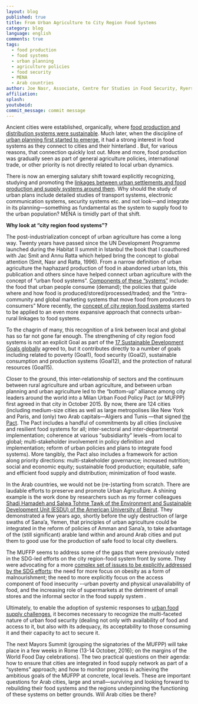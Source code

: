 ```yaml
---
layout: blog
published: true
title: From Urban Agriculture to City Region Food Systems
category: blog
language: english
comments: true
tags: 
  - food production
  - food systems
  - urban planning
  - agriculture policies
  - food security
  - MENA
  - Arab countries
author: Joe Nasr, Associate, Centre for Studies in Food Security, Ryerson University, Toronto, Canada
affiliation: 
splash: 
youtubeid: 
commit_message: commit message
---
```

Ancient cities were established, organically, where [food production and distribution systems were sustainable](http://habitat.aq.upm.es/boletin/n21/almum). Much later, when the discipline of [urban planning first started to emerge](https://archive.org/details/gardencitiestom00howagoog), it had a strong interest in food systems as they connect to cities and their hinterland . But, for various reasons, that connection quickly lost out.  More and more, food production was gradually seen as part of general agriculture policies, international trade, or other priority is not directly related to local urban dynamics.

There is now an emerging salutary shift toward explicitly recognizing, studying and promoting the [linkages between urban settlements and food production and supply systems around them](http://www.fao.org/fileadmin/templates/agphome/documents/horticulture/crfs/foodurbanized.pdf).  Why should the study of urban plans include detailed studies of transport systems, electronic communication systems, security systems etc. and not look—and integrate in its planning—something as fundamental as the system to supply food to the urban population? MENA is timidly part of that shift.


**Why look at “city region food systems”?** 

The post-industrialization concept of urban agriculture has come a long way.  Twenty years have passed since the UN Development Programme launched during the Habitat II summit in Istanbul the book that I coauthored with Jac Smit and Annu Ratta which helped bring the concept to global attention (Smit, Nasr and Ratta, 1996).  From a narrow definition of urban agriculture the haphazard production of food in abandoned urban lots, this publication and others since have helped connect urban agriculture with the concept of “urban food systems”.  [Components of these “systems”](http://www.jacsmit.com/book.html.)  include: the food that urban people consume (demand); the policies that guide where and how food is produced/stored/processed/traded; and the “intra-community and global marketing systems that move food from producers to consumers” More recently, the [concept of city region food systems](http://cityregionfoodsystems.org/) started to be applied to an even more expansive approach that connects urban-rural linkages to food systems.

To the chagrin of many, this recognition of a link between local and global has so far not gone far enough.  The strengthening of city region food systems is not an explicit Goal as part of the [17 Sustainable Development Goals globally](https://sustainabledevelopment.un.org/content/documents/5764Urban%20Agriculture.pdf) agreed to, but it contributes directly to a number of goals including related to poverty (Goal1), food security (Goal2), sustainable consumption and production systems (Goal12), and the protection of natural resources (Goal15). 

Closer to the ground, this inter-relationship of sectors and the continuum between rural agriculture and urban agriculture, and between urban planning and urban agriculture led to the “bottom-up” alliance among city leaders around the world into a Milan Urban Food Policy Pact (or MUFPP) first agreed in that city in October 2015.  By now, there are 124 cities (including medium-size cities as well as large metropolises like New York and Paris, and (only) two Arab capitals—Algiers and Tunis —that signed [the Pact](http://www.milanurbanfoodpolicypact.org/).  The Pact includes a handful of commitments by all cities (inclusive and resilient food systems for all; inter-sectoral and inter-departmental implementation; coherence at various “subsidiarity” levels –from local to global; multi-stakeholder involvement in policy definition and implementation; reform of urban policies and plans to integrate food systems).  More tangibly, the Pact also includes a framework for action along priority directions: multi-stakeholder governance; increased nutrition; social and economic equity; sustainable food production; equitable, safe and efficient food supply and distribution; minimization of food waste.

In the Arab countries, we would not be (re-)starting from scratch.  There are laudable efforts to preserve and promote Urban Agriculture.  A shining example is the work done by researchers such as my former colleagues [Shadi Hamadeh and Salwa Tohme Tawk of the Environment and Sustainable Development Unit (ESDU) of the American University of Beirut](http://www.afedonline.org/Report2014/E/p102-129%20chp4eng.pdf).  They demonstrated a few years ago, shortly before the ugly destruction of large swaths of Sana’a, Yemen, that principles of urban agriculture could be integrated in the reform of policies of Amman and Sana’a, to take advantage of the (still significant) arable land within and around Arab cities and put them to good use for the production of safe food to local city dwellers.

The MUFFP seems to address some of the gaps that were previously noted in the SDG-led efforts on the city region-food system front by some.  They were advocating for a more [complex set of issues to be explicitly addressed by the SDG efforts](https://consumingurbanpoverty.wordpress.com/2016/05/): the need for more focus on obesity as a form of malnourishment; the need to more explicitly focus on the access component of food insecurity --urban poverty and physical unavailability of food, and the increasing role of supermarkets at the detriment of small stores and the informal sector in the food supply system .

Ultimately, to enable the adoption of systemic responses to [urban food supply challenges](http://www.ryerson.ca/foodsecurity/our-approach.html), it becomes necessary to recognize the multi-faceted nature of urban food security (dealing not only with availability of food and access to it, but also with its adequacy, its acceptability to those consuming it and their capacity to act to secure it.

The next Mayors Summit (grouping the signatories of the MUFPP) will take place in a few weeks in Rome (13-14 October, 2016); on the margins of the World Food Day celebrations).  The two practical questions on their agenda: how to ensure that cities are integrated in food supply network as part of a “systems” approach; and how to monitor progress in achieving the ambitious goals of the MUFPP at concrete, local levels.  These are important questions for Arab cities, large and small—surviving and looking forward to rebuilding their food systems and the regions underpinning the functioning of these systems on better grounds.  Will Arab cities be there?